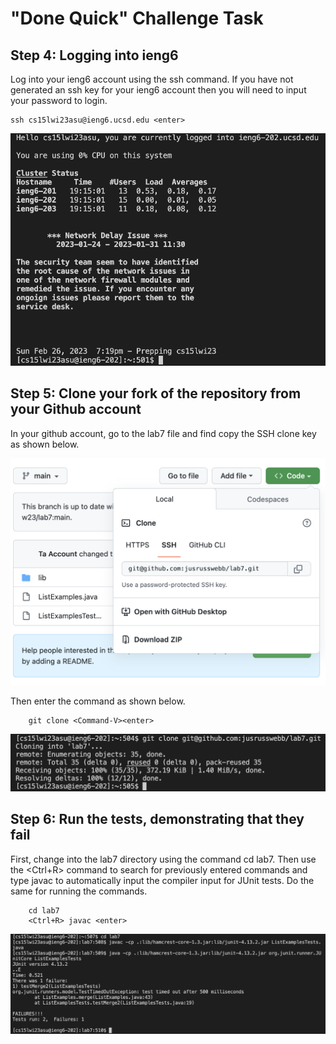 # "Done Quick" Challenge Task

## Step 4: Logging into ieng6

Log into your ieng6 account using the ssh command. If you have not generated an ssh key for your ieng6 account then you will need to input your password to login.

    ssh cs15lwi23asu@ieng6.ucsd.edu <enter>

![Image](loggedIn.png)


## Step 5: Clone your fork of the repository from your Github account

In your github account, go to the lab7 file and find copy the SSH clone key as shown below.

![Image](cloneURL.png)

Then enter the command as shown below. 

        git clone <Command-V><enter>
        
![Image](cloned.png)

## Step 6: Run the tests, demonstrating that they fail

First, change into the lab7 directory using the command cd lab7. Then use the <Ctrl+R> command to search for previously entered commands and type javac to automatically input the compiler input for JUnit tests. Do the same for running the commands. 

        cd lab7
        <Ctrl+R> javac <enter>

![Image](testFail.png)

